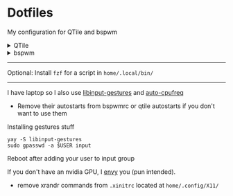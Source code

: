 # Dotfiles
My configuration for QTile and bspwm
<details>
  <summary>QTile</summary>

  ## Packages needed
  - Xorg: xorg-server xorg-xinit, xorg-xsetroot, xorg-xrandr
  - WM: QTile
      - Python3
      - QTile Extras
      - python-psutil
  - Wallpaper setter: QTile
  - Bar: QTile bar
  - GTK Theme: catppuccin Mocha
  - Cursor Theme: catppuccin cursors
  - Browser: Firefox
  - Notif daemon: dunst
  - Compositor: picom
  - Terminal: kitty
  - Tray:
    - NetworkManager Applet
    - cbatticon
    - Blueman
  - Bluetooth: blueman
  - Font: JetBrainsMono nerd fonts
  - Editor: neovim (with [Lazy.nvim](https://github.com/folke/lazy.nvim))
    - `jq` and `tidy` for [rest.nvim](https://github.com/rest-nvim/rest.nvim)
    - xclip
  - lxsession, lxappearance, xdotool, unclutter
  Command to install dependencies in Arch Linux:
  ```
  yay -S --needed xorg-server xorg-xinit xorg-xsetroot xorg-xrandr qtile qtile-extras python-psutil network-manager-applet cbatticon catppuccin-gtk-theme-mocha catppuccin-cursors-mocha firefox dunst picom kitty brightnessctl zsh zsh-autosuggestions zsh-syntax-highlighting blueman python ttf-jetbrains-mono-nerd lxsession-gtk3 lxappearance xdotool neovim jq tidy xclip rofi alsa-utils
  ```
  ## Gallery
  ![image](https://github.com/TheEmperor342/dots/assets/83999665/f75fb2fb-4cfa-42c3-b64b-a86ea9978f1e)
  ![image](https://github.com/TheEmperor342/dots/assets/83999665/8db30e73-2347-49da-ba3a-8c8292cea6e8)
  ![image](https://github.com/TheEmperor342/dots/assets/83999665/8e30a29a-a6a1-46bd-a3e5-733419280aa9)

</details>

<details>
  <summary>bspwm</summary>

  ## Packages needed
  - Xorg: xorg-server xorg-xinit, xorg-xsetroot, xorg-xrandr
  - WM and Keybinds: [bspwm (rounded corners)](https://github.com/phuhl/bspwm-rounded) & [sxhkd](https://github.com/baskerville/sxhkd)
  - GTK Theme: catppuccin Mocha
  - Cursor Theme: catppuccin cursors
  - Browser: Firefox
  - Wallpaper setter: nitrogen
  - Notif daemon: dunst
  - Compositor: picom
  - Terminal: kitty
  - Bar: polybar OR eww (There are configs for both in `home/.config`)
  - Tray:
    - NetworkManager Applet
    - Blueman
  - Python3
  - Font: JetBrainsMono nerd fonts
  - Editor: neovim (with [Lazy.nvim](https://github.com/folke/lazy.nvim))
    - `jq` and `tidy` for [rest.nvim](https://github.com/rest-nvim/rest.nvim)
    - xclip
  - lxsession, lxappearance, xdotool

  Command to install dependencies in Arch Linux:
  ```
  yay -S --needed xorg-server xorg-xinit xorg-xsetroot xorg-xrandr bspwm-rounded-corners network-manager-applet catppuccin-gtk-theme-mocha catppuccin-cursors-mocha sxhkd firefox nitrogen dunst picom kitty brightnessctl zsh zsh-autosuggestions zsh-syntax-highlighting blueman python ttf-jetbrains-mono-nerd lxsession-gtk3 lxappearance xdotool neovim jq tidy xclip rofi alsa-utils
  ```
  ### Polybar
  ```
  sudo pacman -S polybar
  ```
  ### eww
  - Compile eww from source.
    - [Link to repo](https://github.com/elkowar/eww)
    
  After installation:
  ```
  yay -S playerctl python-colorthief
  ```
  ## Gallery (With eww)
  ![image](https://github.com/TheEmperor342/dots/assets/83999665/c8868352-8616-4813-9bef-01b51be321cb)
  ## Gallery (With Polybar)
  ![image](https://github.com/TheEmperor342/dots/assets/83999665/d4388466-34be-4ea5-a834-7d835f62fcdb)
  ![image](https://github.com/TheEmperor342/dots/assets/83999665/76ee1867-b5ce-4478-b8d9-46b783259150)
  ![image](https://github.com/TheEmperor342/dots/assets/83999665/484e7404-28c5-4426-9418-db872cb9cb8a)
  ![image](https://github.com/TheEmperor342/dots/assets/83999665/fe5ca0e2-ed0e-4a44-9abe-b7012c922a11)
  
</details>

___
Optional: Install `fzf` for a script in `home/.local/bin/`

____
I have laptop so I also use [libinput-gestures](https://aur.archlinux.org/packages/libinput-gestures) and [auto-cpufreq](https://github.com/AdnanHodzic/auto-cpufreq)
  - Remove their autostarts from bspwmrc or qtile autostarts if you don't want to use them

Installing gestures stuff
```
yay -S libinput-gestures
sudo gpasswd -a $USER input
```
Reboot after adding your user to input group

If you don't have an nvidia GPU, I [envy](https://github.com/bayasdev/envycontrol) you (pun intended).
- remove xrandr commands from `.xinitrc` located at `home/.config/X11/`

